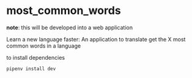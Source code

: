 # most_common_words
**note**: this will be developed into a web application

Learn a new language faster: An application to translate get the X most common words in a language


to install dependencies

```
pipenv install dev
```